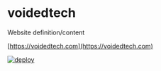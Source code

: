 voidedtech
===

Website definition/content

[https://voidedtech.com](https://voidedtech.com)

[![deploy](https://github.com/enckse/voidedtech/actions/workflows/main.yml/badge.svg)](https://github.com/enckse/voidedtech/actions/workflows/main.yml)
